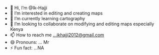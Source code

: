 - 👋 Hi, I’m @Ik-Hajji
- 👀 I’m interested in editing and creating maps
- 🌱 I’m currently learning cartography
- 💞️ I’m looking to collaborate on modifying and editing maps especially Kenya
- 📫 How to reach me ...ikhajji2012@gmail.com
- 😄 Pronouns: ... Mr
- ⚡ Fun fact: ...NA

<!---
Ik-Hajji/Ik-Hajji is a ✨ special ✨ repository because its `README.md` (this file) appears on your GitHub profile.
You can click the Preview link to take a look at your changes.
--->
